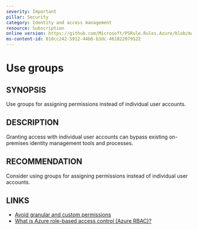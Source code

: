 ```yaml
---
severity: Important
pillar: Security
category: Identity and access management
resource: Subscription
online version: https://github.com/Microsoft/PSRule.Rules.Azure/blob/main/docs/rules/en/Azure.RBAC.UseGroups.md
ms-content-id: 818cc242-5912-44b6-b3dc-461822079522
---
```


# Use groups

## SYNOPSIS

Use groups for assigning permissions instead of individual user accounts.

## DESCRIPTION

Granting access with individual user accounts can bypass existing on-premises identity management tools and processes.

## RECOMMENDATION

Consider using groups for assigning permissions instead of individual user accounts.

## LINKS

- [Avoid granular and custom permissions](https://docs.microsoft.com/azure/architecture/framework/security/design-admins#avoid-granular-and-custom-permissions)
- [What is Azure role-based access control (Azure RBAC)?](https://docs.microsoft.com/azure/role-based-access-control/overview)
